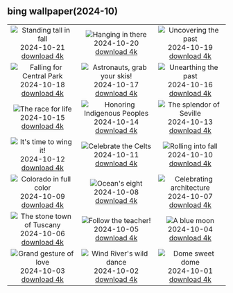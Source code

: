 ## bing wallpaper(2024-10)

|  |  |  |
| :----: | :----: | :----: |
| ![Standing tall in fall](https://cn.bing.com/th?id=OHR.AutumnCypress_EN-US2771131028_UHD.jpg&pid=hp&w=384&h=216&rs=1&c=4) <br/>2024-10-21 [download 4k](https://cn.bing.com/th?id=OHR.AutumnCypress_EN-US2771131028_UHD.jpg)| ![Hanging in there](https://cn.bing.com/th?id=OHR.SmilingSloth_EN-US2707836219_UHD.jpg&pid=hp&w=384&h=216&rs=1&c=4) <br/>2024-10-20 [download 4k](https://cn.bing.com/th?id=OHR.SmilingSloth_EN-US2707836219_UHD.jpg)| ![Uncovering the past](https://cn.bing.com/th?id=OHR.DenderaTemple_EN-US2605709637_UHD.jpg&pid=hp&w=384&h=216&rs=1&c=4) <br/>2024-10-19 [download 4k](https://cn.bing.com/th?id=OHR.DenderaTemple_EN-US2605709637_UHD.jpg)|
| ![Falling for Central Park](https://cn.bing.com/th?id=OHR.CentralParkAutumn_EN-US2354288950_UHD.jpg&pid=hp&w=384&h=216&rs=1&c=4) <br/>2024-10-18 [download 4k](https://cn.bing.com/th?id=OHR.CentralParkAutumn_EN-US2354288950_UHD.jpg)| ![Astronauts, grab your skis!](https://cn.bing.com/th?id=OHR.MarsDunes_EN-US3465209450_UHD.jpg&pid=hp&w=384&h=216&rs=1&c=4) <br/>2024-10-17 [download 4k](https://cn.bing.com/th?id=OHR.MarsDunes_EN-US3465209450_UHD.jpg)| ![Unearthing the past](https://cn.bing.com/th?id=OHR.FossilsDorset_EN-US9782204825_UHD.jpg&pid=hp&w=384&h=216&rs=1&c=4) <br/>2024-10-16 [download 4k](https://cn.bing.com/th?id=OHR.FossilsDorset_EN-US9782204825_UHD.jpg)|
| ![The race for life](https://cn.bing.com/th?id=OHR.MaraMigration_EN-US9704012409_UHD.jpg&pid=hp&w=384&h=216&rs=1&c=4) <br/>2024-10-15 [download 4k](https://cn.bing.com/th?id=OHR.MaraMigration_EN-US9704012409_UHD.jpg)| ![Honoring Indigenous Peoples](https://cn.bing.com/th?id=OHR.PuebloNankoweap_EN-US9631367700_UHD.jpg&pid=hp&w=384&h=216&rs=1&c=4) <br/>2024-10-14 [download 4k](https://cn.bing.com/th?id=OHR.PuebloNankoweap_EN-US9631367700_UHD.jpg)| ![The splendor of Seville](https://cn.bing.com/th?id=OHR.AlcazarSeville_EN-US9523655289_UHD.jpg&pid=hp&w=384&h=216&rs=1&c=4) <br/>2024-10-13 [download 4k](https://cn.bing.com/th?id=OHR.AlcazarSeville_EN-US9523655289_UHD.jpg)|
| ![It's time to wing it!](https://cn.bing.com/th?id=OHR.QuebecDuck_EN-US9387855720_UHD.jpg&pid=hp&w=384&h=216&rs=1&c=4) <br/>2024-10-12 [download 4k](https://cn.bing.com/th?id=OHR.QuebecDuck_EN-US9387855720_UHD.jpg)| ![Celebrate the Celts](https://cn.bing.com/th?id=OHR.CelticColours_EN-US9284206130_UHD.jpg&pid=hp&w=384&h=216&rs=1&c=4) <br/>2024-10-11 [download 4k](https://cn.bing.com/th?id=OHR.CelticColours_EN-US9284206130_UHD.jpg)| ![Rolling into fall](https://cn.bing.com/th?id=OHR.KochiaJapan_EN-US9866955641_UHD.jpg&pid=hp&w=384&h=216&rs=1&c=4) <br/>2024-10-10 [download 4k](https://cn.bing.com/th?id=OHR.KochiaJapan_EN-US9866955641_UHD.jpg)|
| ![Colorado in full color](https://cn.bing.com/th?id=OHR.AspensColorado_EN-US9105602602_UHD.jpg&pid=hp&w=384&h=216&rs=1&c=4) <br/>2024-10-09 [download 4k](https://cn.bing.com/th?id=OHR.AspensColorado_EN-US9105602602_UHD.jpg)| ![Ocean's eight](https://cn.bing.com/th?id=OHR.MototiOctopus_EN-US8820270832_UHD.jpg&pid=hp&w=384&h=216&rs=1&c=4) <br/>2024-10-08 [download 4k](https://cn.bing.com/th?id=OHR.MototiOctopus_EN-US8820270832_UHD.jpg)| ![Celebrating architecture](https://cn.bing.com/th?id=OHR.ElbePhilharmonic_EN-US8658450086_UHD.jpg&pid=hp&w=384&h=216&rs=1&c=4) <br/>2024-10-07 [download 4k](https://cn.bing.com/th?id=OHR.ElbePhilharmonic_EN-US8658450086_UHD.jpg)|
| ![The stone town of Tuscany](https://cn.bing.com/th?id=OHR.SoranoItaly_EN-US2208208147_UHD.jpg&pid=hp&w=384&h=216&rs=1&c=4) <br/>2024-10-06 [download 4k](https://cn.bing.com/th?id=OHR.SoranoItaly_EN-US2208208147_UHD.jpg)| ![Follow the teacher!](https://cn.bing.com/th?id=OHR.ElephantTeacher_EN-US8363933732_UHD.jpg&pid=hp&w=384&h=216&rs=1&c=4) <br/>2024-10-05 [download 4k](https://cn.bing.com/th?id=OHR.ElephantTeacher_EN-US8363933732_UHD.jpg)| ![A blue moon](https://cn.bing.com/th?id=OHR.EuropaMoon_EN-US8269574935_UHD.jpg&pid=hp&w=384&h=216&rs=1&c=4) <br/>2024-10-04 [download 4k](https://cn.bing.com/th?id=OHR.EuropaMoon_EN-US8269574935_UHD.jpg)|
| ![Grand gesture of love](https://cn.bing.com/th?id=OHR.TajMahalReflection_EN-US5053333041_UHD.jpg&pid=hp&w=384&h=216&rs=1&c=4) <br/>2024-10-03 [download 4k](https://cn.bing.com/th?id=OHR.TajMahalReflection_EN-US5053333041_UHD.jpg)| ![Wind River's wild dance](https://cn.bing.com/th?id=OHR.WindRiverAlaska_EN-US4993335597_UHD.jpg&pid=hp&w=384&h=216&rs=1&c=4) <br/>2024-10-02 [download 4k](https://cn.bing.com/th?id=OHR.WindRiverAlaska_EN-US4993335597_UHD.jpg)| ![Dome sweet dome](https://cn.bing.com/th?id=OHR.HalfDomeYosemite_EN-US4890007214_UHD.jpg&pid=hp&w=384&h=216&rs=1&c=4) <br/>2024-10-01 [download 4k](https://cn.bing.com/th?id=OHR.HalfDomeYosemite_EN-US4890007214_UHD.jpg)|
